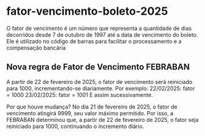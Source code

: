 # fator-vencimento-boleto-2025
O fator de vencimento é um número que representa a quantidade de dias decorridos desde 7 de outubro de 1997 até a data de vencimento do boleto. Ele é utilizado no código de barras para facilitar o processamento e a compensação bancária

## Nova regra de Fator de Vencimento FEBRABAN
A partir de 22 de fevereiro de 2025, o fator de vencimento será reiniciado para 1000, incrementando-se diariamente. Por exemplo:
22/02/2025: fator = 1000
23/02/2025: fator = 1001
E assim sucessivamente.

Por que houve mudança?
No dia 21 de fevereiro de 2025, o fator de vencimento atingirá 9999, seu valor máximo permitido. Por isso, a FEBRABAN determinou que, a partir de 22 de fevereiro de 2025, o fator seja reiniciado para 1000, continuando o incremento diário.
